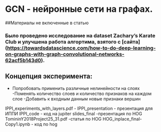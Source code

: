 # GCN - нейронные сети на графах.
##Материалы не включенные в статью
### Было проведено исследование на dataset Zachary’s Karate Club и улучшена работа алгортима, взятого с [сайта] (https://towardsdatascience.com/how-to-do-deep-learning-on-graphs-with-graph-convolutional-networks-62acf5b143d0).
## Концепция эксперимента:
- Попробовать применить различные нелинейности на слоях
-Поменять количество слоев и количество признаков на каждом слое
-Добавить к входным данным новые признаки вершин





IPPI_experiments_with_layers.pdf - 
IPPI_presentation - презентация для ИППИ
IPPI_code - код на jupiter
slides_final -презентация по HOG
TomininY2018Project25_31.pdf -статья по HOG
HOG_inplace_final-Copy1.ipynb - код по hog











